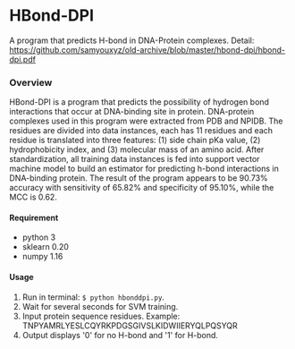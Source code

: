 # HBond-DPI
A program that predicts H-bond in DNA-Protein complexes.
Detail: https://github.com/samyouxyz/old-archive/blob/master/hbond-dpi/hbond-dpi.pdf

### Overview
HBond-DPI is a program that predicts the possibility of hydrogen bond interactions that occur at DNA-binding site in protein. DNA-protein complexes used in this program were extracted from PDB and NPIDB. The residues are divided into data instances, each has 11 residues and each residue is translated into three features: (1) side chain pKa value, (2) hydrophobicity index, and (3) molecular mass of an amino acid. After standardization, all training data instances is fed into support vector machine model to build an estimator for predicting h-bond interactions in DNA-binding protein. The result of the program appears to be 90.73% accuracy with sensitivity of 65.82% and specificity of 95.10%, while the MCC is 0.62.

#### Requirement
* python 3
* sklearn 0.20
* numpy 1.16

#### Usage
  1.  Run in terminal: `$ python hbonddpi.py`. 
  2.  Wait for several seconds for SVM training.
  3.  Input protein sequence residues. Example: TNPYAMRLYESLCQYRKPDGSGIVSLKIDWIIERYQLPQSYQR
  4.  Output displays '0' for no H-bond and '1' for H-bond.
